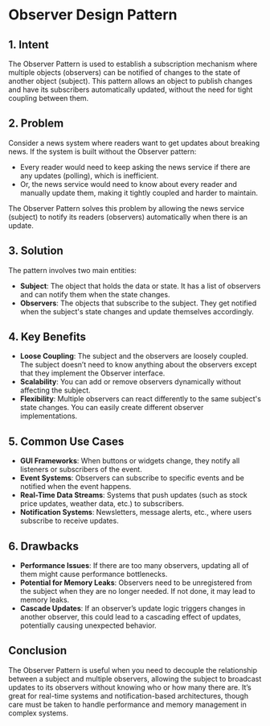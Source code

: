 
# Observer Design Pattern

## 1. Intent
The Observer Pattern is used to establish a subscription mechanism where multiple objects (observers) can be notified of changes to the state of another object (subject). 
This pattern allows an object to publish changes and have its subscribers automatically updated, without the need for tight coupling between them.

## 2. Problem
Consider a news system where readers want to get updates about breaking news. If the system is built without the Observer pattern:

- Every reader would need to keep asking the news service if there are any updates (polling), which is inefficient.
- Or, the news service would need to know about every reader and manually update them, making it tightly coupled and harder to maintain.

The Observer Pattern solves this problem by allowing the news service (subject) to notify its readers (observers) automatically when there is an update.

## 3. Solution
The pattern involves two main entities:

- **Subject**: The object that holds the data or state. It has a list of observers and can notify them when the state changes.
- **Observers**: The objects that subscribe to the subject. They get notified when the subject's state changes and update themselves accordingly.

## 4. Key Benefits
- **Loose Coupling**: The subject and the observers are loosely coupled. The subject doesn’t need to know anything about the observers except that they implement the Observer interface.
- **Scalability**: You can add or remove observers dynamically without affecting the subject.
- **Flexibility**: Multiple observers can react differently to the same subject's state changes. You can easily create different observer implementations.

## 5. Common Use Cases
- **GUI Frameworks**: When buttons or widgets change, they notify all listeners or subscribers of the event.
- **Event Systems**: Observers can subscribe to specific events and be notified when the event happens.
- **Real-Time Data Streams**: Systems that push updates (such as stock price updates, weather data, etc.) to subscribers.
- **Notification Systems**: Newsletters, message alerts, etc., where users subscribe to receive updates.

## 6. Drawbacks
- **Performance Issues**: If there are too many observers, updating all of them might cause performance bottlenecks.
- **Potential for Memory Leaks**: Observers need to be unregistered from the subject when they are no longer needed. If not done, it may lead to memory leaks.
- **Cascade Updates**: If an observer’s update logic triggers changes in another observer, this could lead to a cascading effect of updates, potentially causing unexpected behavior.

## Conclusion
The Observer Pattern is useful when you need to decouple the relationship between a subject and multiple observers, allowing the subject to broadcast updates to its observers without knowing who or how many there are. 
It’s great for real-time systems and notification-based architectures, though care must be taken to handle performance and memory management in complex systems.
